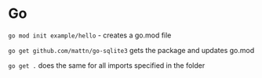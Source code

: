 # Go

`go mod init example/hello` - creates a go.mod file

`go get github.com/mattn/go-sqlite3` gets the package and updates go.mod 

`go get .` does the same for all imports specified in the folder

